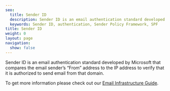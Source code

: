 ```yaml
---
seo:
  title: Sender ID
  description: Sender ID is an email authentication standard developed by Microsoft that compares the email sender’s “From” address to the IP address to verify that it is authorized to send email from that domain.
  keywords: Sender ID, authentication, Sender Policy Framework, SPF
title: Sender ID
weight: 0
layout: page
navigation:
  show: false
---
```


Sender ID is an email authentication standard developed by Microsoft that compares the email sender’s “From” address to the IP address to verify that it is authorized to send email from that domain.

To get more information please check out our [Email Infrastructure Guide](https://go.sendgrid.com/SendGrid-Infrastructure-Guide.html?mc=Direct&mcd=https://sendgrid.com/docs/index.html).
